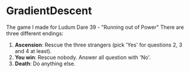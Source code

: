 # GradientDescent

The game I made for Ludum Dare 39 - "Running out of Power"
There are three different endings:
1. **Ascension**: Rescue the three strangers (pick 'Yes' for questions 2, 3 and 4 at least).
2. **You win**: Rescue nobody. Answer all question with 'No'.
3. **Death**: Do anything else.
